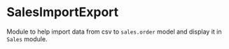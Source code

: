 # SalesImportExport

Module to help import data from csv to `sales.order` model and display it in `Sales` module.
